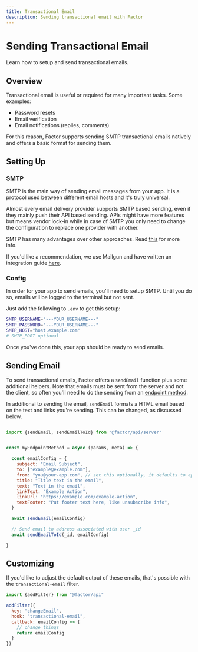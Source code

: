 ```yaml
---
title: Transactional Email
description: Sending transactional email with Factor
---
```


# Sending Transactional Email

Learn how to setup and send transactional emails.

## Overview

Transactional email is useful or required for many important tasks. Some examples: 

- Password resets 
- Email verification
- Email notifications (replies, comments)

For this reason, Factor supports sending SMTP transactional emails natively and offers a basic format for sending them. 


## Setting Up

### SMTP

SMTP is the main way of sending email messages from your app. It is a protocol used between different email hosts and it's truly universal. 

Almost every email delivery provider supports SMTP based sending, even if they mainly push their API based sending. APIs might have more features but means vendor lock-in while in case of SMTP you only need to change the configuration to replace one provider with another.

SMTP has many advantages over other approaches. Read [this](https://nodemailer.com/usage/why-smtp/) for more info.

If you'd like a recommendation, we use Mailgun and have written an integration guide [here](./mailgun).

### Config

In order for your app to send emails, you'll need to setup SMTP. Until you do so, emails will be logged to the terminal but not sent. 

Just add the following to `.env` to get this setup: 

```bash 
SMTP_USERNAME="---YOUR_USERNAME---"
SMTP_PASSWORD="---YOUR_USERNAME---"
SMTP_HOST="host.example.com"
# SMTP_PORT optional
```

Once you've done this, your app should be ready to send emails. 

## Sending Email

To send transactional emails, Factor offers a `sendEmail` function plus some additional helpers.  Note that emails must be sent from the server and not the client, so often you'll need to do the sending from an [endpoint method](./endpoints-and-middleware). 

In additional to sending the email, `sendEmail` formats a HTML email based on the text and links you're sending. This can be changed, as discussed below.

```js

import {sendEmail, sendEmailToId} from "@factor/api/server"


const myEndpointMethod = async (params, meta) => {

  const emailConfig = {
    subject: "Email Subject",
    to: ["example@example.com"], 
    from: "you@your-app.com", // set this optionally, it defaults to app email
    title: "Title text in the email",
    text: "Text in the email",
    linkText: "Example Action",
    linkUrl: "https://example.com/example-action",
    textFooter: "Put footer text here, like unsubscribe info",
  }

  await sendEmail(emailConfig)

  // Send email to address associated with user _id
  await sendEmailToId(_id, emailConfig)

}
```

## Customizing 

If you'd like to adjust the default output of these emails, that's possible with the `transactional-email` filter. 

```js
import {addFilter} from "@factor/api"

addFilter({
  key: "changeEmail", 
  hook: "transactional-email", 
  callback: emailConfig => {
    // change things
    return emailConfig
  }
})

```

